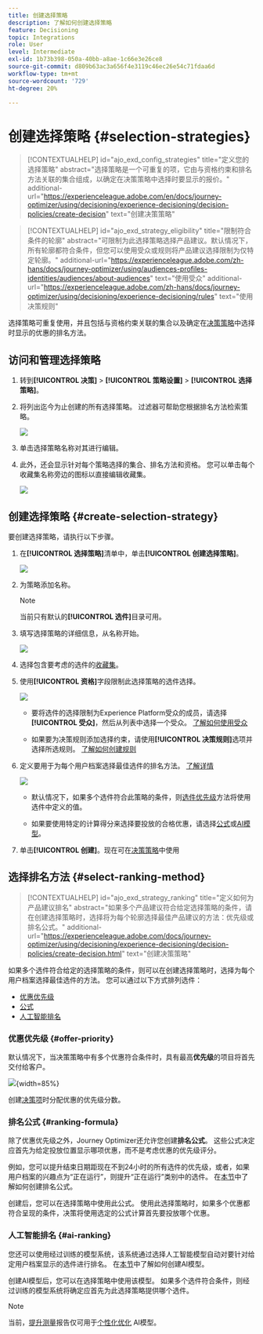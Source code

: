 ```yaml
---
title: 创建选择策略
description: 了解如何创建选择策略
feature: Decisioning
topic: Integrations
role: User
level: Intermediate
exl-id: 1b73b398-050a-40bb-a8ae-1c66e3e26ce8
source-git-commit: d809b63ac3a656f4e3119c46ec26e54c71fdaa6d
workflow-type: tm+mt
source-wordcount: '729'
ht-degree: 20%

---
```


# 创建选择策略 {#selection-strategies}

>[!CONTEXTUALHELP]
>id="ajo_exd_config_strategies"
>title="定义您的选择策略"
>abstract="选择策略是一个可重复的项，它由与资格约束和排名方法关联的集合组成，以确定在决策策略中选择时要显示的报价。"
>additional-url="https://experienceleague.adobe.com/en/docs/journey-optimizer/using/decisioning/experience-decisioning/decision-policies/create-decision" text="创建决策策略"

>[!CONTEXTUALHELP]
>id="ajo_exd_strategy_eligibility"
>title="限制符合条件的轮廓"
>abstract="可限制为此选择策略选择产品建议。默认情况下，所有轮廓都符合条件，但您可以使用受众或规则将产品建议选择限制为仅特定轮廓。"
>additional-url="https://experienceleague.adobe.com/zh-hans/docs/journey-optimizer/using/audiences-profiles-identities/audiences/about-audiences" text="使用受众"
>additional-url="https://experienceleague.adobe.com/zh-hans/docs/journey-optimizer/using/decisioning/experience-decisioning/rules" text="使用决策规则"

选择策略可重复使用，并且包括与资格约束关联的集合以及确定在[决策策略](create-decision.md)中选择时显示的优惠的排名方法。

## 访问和管理选择策略

1. 转到&#x200B;**[!UICONTROL 决策]** > **[!UICONTROL 策略设置]** > **[!UICONTROL 选择策略]**。

1. 将列出迄今为止创建的所有选择策略。 过滤器可帮助您根据排名方法检索策略。

   ![](assets/strategy-list-filters.png)

1. 单击选择策略名称对其进行编辑。

1. 此外，还会显示针对每个策略选择的集合、排名方法和资格。 您可以单击每个收藏集名称旁边的图标以直接编辑收藏集。

   ![](assets/strategy-list-edit-collection.png)

## 创建选择策略 {#create-selection-strategy}

要创建选择策略，请执行以下步骤。

1. 在&#x200B;**[!UICONTROL 选择策略]**&#x200B;清单中，单击&#x200B;**[!UICONTROL 创建选择策略]**。

   ![](assets/strategy-create-button.png)

1. 为策略添加名称。

   >[!NOTE]
   >
   >当前只有默认的&#x200B;**[!UICONTROL 选件]**&#x200B;目录可用。

1. 填写选择策略的详细信息，从名称开始。

   ![](assets/strategy-create-screen.png)

1. 选择包含要考虑的选件的[收藏集](collections.md)。

1. 使用&#x200B;**[!UICONTROL 资格]**&#x200B;字段限制此选择策略的选件选择。

   ![](assets/strategy-create-eligibility.png)

   * 要将选件的选择限制为Experience Platform受众的成员，请选择&#x200B;**[!UICONTROL 受众]**，然后从列表中选择一个受众。 [了解如何使用受众](../audience/about-audiences.md)

   * 如果要为决策规则添加选择约束，请使用&#x200B;**[!UICONTROL 决策规则]**&#x200B;选项并选择所选规则。 [了解如何创建规则](rules.md)

1. 定义要用于为每个用户档案选择最佳选件的排名方法。 [了解详情](#select-ranking-method)

   ![](assets/strategy-create-ranking.png)

   * 默认情况下，如果多个选件符合此策略的条件，则[选件优先级](#offer-priority)方法将使用选件中定义的值。

   * 如果要使用特定的计算得分来选择要投放的合格优惠，请选择[公式](#ranking-formula)或[AI模型](#ai-ranking)。

1. 单击&#x200B;**[!UICONTROL 创建]**。现在可在[决策策略](create-decision.md)中使用

## 选择排名方法 {#select-ranking-method}

>[!CONTEXTUALHELP]
>id="ajo_exd_strategy_ranking"
>title="定义如何为产品建议排名"
>abstract="如果多个产品建议符合给定选择策略的条件，请在创建选择策略时，选择将为每个轮廓选择最佳产品建议的方法：优先级或排名公式。"
>additional-url="https://experienceleague.adobe.com/docs/journey-optimizer/using/decisioning/experience-decisioning/decision-policies/create-decision.html" text="创建决策策略"

如果多个选件符合给定的选择策略的条件，则可以在创建选择策略时，选择为每个用户档案选择最佳选件的方法。 您可以通过以下方式排列选件：

* [优惠优先级](#offer-priority)
* [公式](#ranking-formula)
* [人工智能排名](#ai-ranking)

### 优惠优先级 {#offer-priority}

默认情况下，当决策策略中有多个优惠符合条件时，具有最高&#x200B;**优先级**&#x200B;的项目将首先交付给客户。

![](assets/item-priority.png){width=85%}

创建[决策项](items.md)时分配优惠的优先级分数。

### 排名公式 {#ranking-formula}

除了优惠优先级之外，Journey Optimizer还允许您创建&#x200B;**排名公式**。 这些公式决定应首先为给定投放位置显示哪项优惠，而不是考虑优惠的优先级评分。

例如，您可以提升结束日期距现在不到24小时的所有选件的优先级，或者，如果用户档案的兴趣点为“正在运行”，则提升“正在运行”类别中的选件。 在[本节](ranking/ranking-formulas.md)中了解如何创建排名公式。

创建后，您可以在选择策略中使用此公式。 使用此选择策略时，如果多个优惠都符合呈现的条件，决策将使用选定的公式计算首先要投放哪个优惠。

### 人工智能排名 {#ai-ranking}

您还可以使用经过训练的模型系统，该系统通过选择人工智能模型自动对要针对给定用户档案显示的选件进行排名。 在[本节](ranking/create-ai-models.md)中了解如何创建AI模型。

创建AI模型后，您可以在选择策略中使用该模型。 如果多个选件符合条件，则经过训练的模型系统将确定应首先为此选择策略提供哪个选件。

>[!NOTE]
>
>当前，[提升测量](ranking/auto-optimization-model.md#lift)报告仅可用于[个性化优化](ranking/personalized-optimization-model.md) AI模型。

